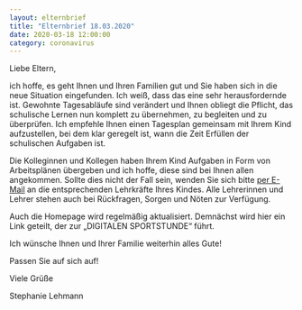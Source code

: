 ```yaml
---
layout: elternbrief
title: "Elternbrief 18.03.2020"
date: 2020-03-18 12:00:00
category: coronavirus
---
```


Liebe Eltern,

ich hoffe, es geht Ihnen und Ihren Familien gut und Sie haben sich in die neue Situation eingefunden. Ich weiß, dass das
eine sehr herausfordernde ist. Gewohnte Tagesabläufe sind verändert und Ihnen obliegt die Pflicht, das schulische Lernen
nun komplett zu übernehmen, zu begleiten und zu überprüfen. Ich empfehle Ihnen einen Tagesplan gemeinsam mit Ihrem Kind
aufzustellen, bei dem klar geregelt ist, wann die Zeit Erfüllen der schulischen Aufgaben ist.

Die Kolleginnen und Kollegen haben Ihrem Kind Aufgaben in Form von Arbeitsplänen übergeben und ich hoffe, diese sind bei
Ihnen allen angekommen. Sollte dies nicht der Fall sein, wenden Sie sich bitte [per
E-Mail](/kontakt/#lehrer) an die entsprechenden Lehrkräfte Ihres Kindes. Alle Lehrerinnen und
Lehrer stehen auch bei Rückfragen, Sorgen und Nöten zur Verfügung.

Auch die Homepage wird regelmäßig aktualisiert. Demnächst wird hier ein Link geteilt, der zur „DIGITALEN SPORTSTUNDE“
führt.

Ich wünsche Ihnen und Ihrer Familie weiterhin alles Gute!

Passen Sie auf sich auf!

Viele Grüße

Stephanie Lehmann
